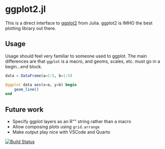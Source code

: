 # ggplot2.jl

This is a direct interface to [ggplot2](https://ggplot2.tidyverse.org/) from Julia. ggplot2 is IMHO the best plotting library out there.

## Usage

Usage should feel very familiar to someone used to ggplot. The main differences are that `ggplot` is a macro, and geoms, scales, etc. must go in a begin...end block.

```julia
data = DataFrame(a=1:5, b=1:5)

@ggplot data aes(x=a, y=b) begin
    geom_line()
end
```

## Future work

- Specify ggplot layers as an R"" string rather than a macro
- Allow composing plots using `grid.arrange`
- Make output play nice with VSCode and Quarto


[![Build Status](https://github.com/mattwigway/ggplot2.jl/actions/workflows/CI.yml/badge.svg?branch=main)](https://github.com/mattwigway/ggplot2.jl/actions/workflows/CI.yml?query=branch%3Amain)
